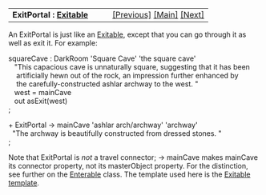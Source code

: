 <table width="100%" data-border="0" data-cellspacing="0"
data-cellpadding="3" data-bgcolor="#C0C0C0">
<colgroup>
<col style="width: 50%" />
<col style="width: 50%" />
</colgroup>
<tbody>
<tr>
<td style="text-align: left;"><strong>ExitPortal : <a
href="shipboardroom.htm#leaveship">Exitable</a><br />
</strong></td>
<td style="text-align: right;"><a href="entryportal.htm">[Previous]</a>
<a href="generalintroduction.htm">[Main]</a> <a
href="travelbarrier.htm">[Next]</a></td>
</tr>
</tbody>
</table>

  
An ExitPortal is just like an [Exitable](shipboardroom.htm#leaveship),
except that you can go through it as well as exit it. For example:  
  
squareCave : DarkRoom 'Square Cave' 'the square cave'  
   "This capacious cave is unnaturally square, suggesting that it has been  
    artificially hewn out of the rock, an impression further enhanced by  
    the carefully-constructed ashlar archway to the west. "  
   west = mainCave  
   out asExit(west)        
;  
  
+ ExitPortal -\> mainCave 'ashlar arch/archway' 'archway'  
  "The archway is beautifully constructed from dressed stones. "  
;  
  
Note that ExitPortal is *not* a travel connector; -\> mainCave makes
mainCave its connector property, not its masterObject property. For the
distinction, see further on the [Enterable](enterable.htm) class. The
template used here is the [Exitable template](exitabletemplate.htm).  
  
  
